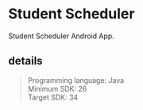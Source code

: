 # Student Scheduler
Student Scheduler Android App.
## details
> Programming language: Java <br>
> Minimum SDK: 26 <br>
> Target SDK: 34
